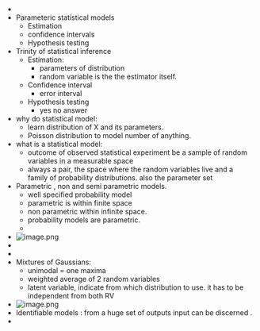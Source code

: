 -
- Parameteric statistical models
	- Estimation
	- confidence intervals
	- Hypothesis testing
- Trinity of statistical inference
	- Estimation:
		- parameters of distribution
		- random variable is the the estimator itself.
	- Confidence interval
		- error interval
	- Hypothesis testing
		- yes no answer
- why do statistical model:
	- learn distribution of  X and its parameters.
	- Poisson distribution to model number of anything.
- what is a statistical model:
	- outcome of observed  statistical experiment be a sample of random variables in a measurable space
	- always a pair, the space where the random variables live and a family of probability distributions. also the parameter set
- Parametric , non and semi parametric models.
	- well specified probability model
	- parametric is within finite space
	- non parametric within infinite space.
	- probability models are parametric.
	-
- ![image.png](../assets/image_1685355142430_0.png)
-
-
- Mixtures of Gaussians:
	- unimodal = one maxima
	- weighted average of 2 random variables
	- latent variable, indicate from which distribution to use. it has to be independent from both RV
- ![image.png](../assets/image_1685365152589_0.png)
- Identifiable models : from a huge set of outputs input can be discerned .
-
